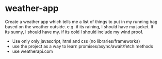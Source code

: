 # weather-app

Create a weather app which tells me a list of things to put in my running bag based on the weather outside. e.g. if its raining, I should have my jacket. If its sunny, I should have my. if its cold I should include my wind proof.

- Use only only javascript, html and css (no libraries/frameworks)
- use the project as a way to learn promises/async/await/fetch methods
- use weatherapi.com
